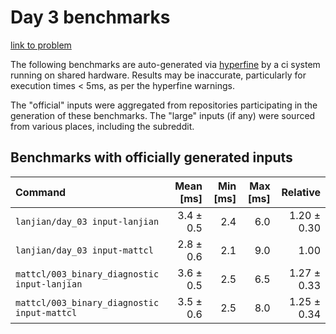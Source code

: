 # Day 3 benchmarks

[link to problem](http://adventofcode.com/2021/day/3)

The following benchmarks are auto-generated via [hyperfine](https://github.com/sharkdp/hyperfine) by a ci system running on shared hardware. Results may be inaccurate, particularly for execution times < 5ms, as per the hyperfine warnings.

The "official" inputs were aggregated from repositories participating in the generation of these benchmarks. The "large" inputs (if any) were sourced from various places, including the subreddit.

## Benchmarks with officially generated inputs
| Command | Mean [ms] | Min [ms] | Max [ms] | Relative |
|:---|---:|---:|---:|---:|
| `lanjian/day_03 input-lanjian` | 3.4 ± 0.5 | 2.4 | 6.0 | 1.20 ± 0.30 |
| `lanjian/day_03 input-mattcl` | 2.8 ± 0.6 | 2.1 | 9.0 | 1.00 |
| `mattcl/003_binary_diagnostic input-lanjian` | 3.6 ± 0.5 | 2.5 | 6.5 | 1.27 ± 0.33 |
| `mattcl/003_binary_diagnostic input-mattcl` | 3.5 ± 0.6 | 2.5 | 8.0 | 1.25 ± 0.34 |

